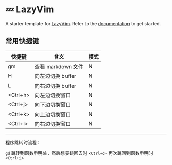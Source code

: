 # 💤 LazyVim

A starter template for [LazyVim](https://github.com/LazyVim/LazyVim).
Refer to the [documentation](https://lazyvim.github.io/installation) to get started.

## 常用快捷键

| 快捷键      | 含义   | 模式 |
|----------|------| --- |
| gm       | 查看 markdown 文件 | N |
| H        | 向左边切换 buffer | N |
| L        | 向右边切换 buffer | N |
| <Ctrl+h> | 向左边切换窗口 | N |
| <Ctrl+j> | 向下边切换窗口 | N |
| <Ctrl+k> | 向上边切换窗口 | N |
| <Ctrl+l> | 向右边切换窗口 | N |

---

程序跳转时流程：

`gd` 跳转到函数申明处，然后想要跳回去时 `<Ctrl+o>` 再次跳回到函数申明时 `<Ctrl+i>`